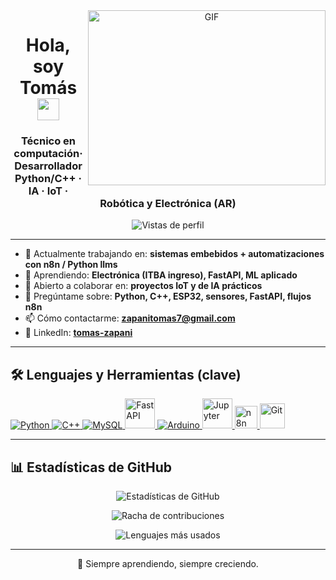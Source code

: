 <a target="_blank" align="center">
  <img align="right" height="280" width="380" alt="GIF" src="https://media.giphy.com/media/v1.Y2lkPTc5MGI3NjExaDZxZGt6bnZuOGxmcjd3YmlqOG42ZjRoNWw3c2Q3MWxnYnJqaXY4cSZlcD12MV9pbnRlcm5hbF9naWZfYnlfaWQmY3Q9Zw/qgQUggAC3Pfv687qPC/giphy.gif">
</a>

<h1 align="center">Hola, soy Tomás <img src="https://media.giphy.com/media/hvRJCLFzcasrR4ia7z/giphy.gif" width="35"></h1>
<h3 align="center">Técnico en computación· Desarrollador Python/C++ · IA · IoT · Robótica y Electrónica (AR)</h3>

<p align="center">
  <img src="https://komarev.com/ghpvc/?username=TomasZapani&label=Vistas%20de%20perfil&color=0e75b6&style=flat" alt="Vistas de perfil" />
</p>

---

- 🔭 Actualmente trabajando en: **sistemas embebidos + automatizaciones con n8n / Python llms**  
- 🌱 Aprendiendo: **Electrónica (ITBA ingreso), FastAPI, ML aplicado**  
- 🤝 Abierto a colaborar en: **proyectos IoT y de IA prácticos**  
- 💬 Pregúntame sobre: **Python, C++, ESP32, sensores, FastAPI, flujos n8n**  
- 📫 Cómo contactarme: **zapanitomas7@gmail.com**  
- 🔗 LinkedIn: **[tomas-zapani](https://www.linkedin.com/in/tomas-zapani-736722234/)**

---

## 🛠️ Lenguajes y Herramientas (clave)
<p align="left">
  <a href="https://www.python.org" target="_blank" rel="noreferrer">
    <img src="https://img.icons8.com/color/48/python--v1.png" alt="Python" />
  </a>
  <a href="https://isocpp.org/" target="_blank" rel="noreferrer">
    <img src="https://img.icons8.com/color/48/c-plus-plus-logo.png" alt="C++" />
  </a>
  <a href="https://www.mysql.com/" target="_blank" rel="noreferrer">
    <img src="https://img.icons8.com/fluency/48/mysql-logo.png" alt="MySQL" />
  </a>
  <a href="https://fastapi.tiangolo.com/" target="_blank" rel="noreferrer">
    <img src="https://fastapi.tiangolo.com/img/logo-margin/logo-teal.png" alt="FastAPI" height="48"/>
  </a>
  <a href="https://www.arduino.cc/" target="_blank" rel="noreferrer">
    <img src="https://img.icons8.com/color/48/arduino.png" alt="Arduino" />
  </a>
  <a href="https://jupyter.org/" target="_blank" rel="noreferrer">
    <img src="https://upload.wikimedia.org/wikipedia/commons/3/38/Jupyter_logo.svg" alt="Jupyter" height="48"/>
  </a>
  <a href="https://n8n.io/" target="_blank" rel="noreferrer">
    <img src="https://raw.githubusercontent.com/n8n-io/n8n/master/assets/images/n8n-logo.png" alt="n8n" height="36"/>
  </a>
  <a href="https://git-scm.com/" target="_blank" rel="noreferrer">
    <img src="https://www.vectorlogo.zone/logos/git-scm/git-scm-icon.svg" alt="Git" height="40"/>
  </a>
</p>

---

## 📊 Estadísticas de GitHub
<p align="center">
  <img src="https://github-readme-stats.vercel.app/api?username=TomasZapani&show_icons=true&theme=tokyonight" alt="Estadísticas de GitHub"/>
</p>
<p align="center">
  <img src="https://github-readme-streak-stats.herokuapp.com?user=TomasZapani&theme=tokyonight" alt="Racha de contribuciones"/>
</p>
<p align="center">
  <img src="https://github-readme-stats.vercel.app/api/top-langs?username=TomasZapani&show_icons=true&layout=compact&theme=tokyonight" alt="Lenguajes más usados"/>
</p>

---

<p align="center">💌 Siempre aprendiendo, siempre creciendo.</p>
